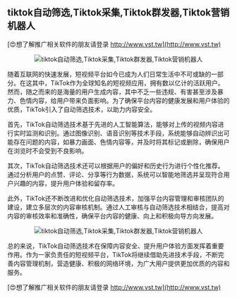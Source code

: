 ## **tiktok自动筛选,Tiktok采集,Tiktok群发器,Tiktok营销机器人**

[😍想了解推广相关软件的朋友请登录 http://www.vst.tw](http://www.vst.tw)

 <center><img src="https://vst.tw/MP4/tuiguang/png/6.png" alt="tiktok自动筛选,Tiktok采集,Tiktok群发器,Tiktok营销机器人"></center>

随着互联网的快速发展，短视频平台如今已成为人们日常生活中不可或缺的一部分。在这其中，TikTok作为全球知名的短视频应用，拥有数以亿计的活跃用户。然而，随之而来的是海量的用户生成内容，其中不乏一些违规、有害甚至涉及暴力、色情内容，给用户带来负面影响。为了确保平台内容的健康发展和用户体验的优质，TikTok引入了自动筛选技术，以助力内容安全。

首先，TikTok自动筛选技术基于先进的人工智能算法，能够对上传的视频内容进行实时监测和识别。通过图像识别、语音识别等技术手段，系统能够自动辨识出可能存在问题的内容，如暴力画面、色情内容等，并及时将其标记或删除，确保用户在浏览时不会受到不良影响。

其次，TikTok自动筛选技术还可以根据用户的偏好和历史行为进行个性化推荐。通过分析用户的点赞、评论、分享等行为数据，系统可以智能地筛选并呈现符合用户兴趣的内容，提升用户体验和留存率。

此外，TikTok还不断改进和优化自动筛选技术，加强平台内容管理和审核团队的建设，建立多层次的内容审核机制。通过人工审核与自动筛选技术相结合，提高对内容的审核效率和准确性，确保平台内容的健康、向上和积极向导方向发展。

 <center><img src="https://vst.tw/MP4/tuiguang/png/0.png" alt="tiktok自动筛选,Tiktok采集,Tiktok群发器,Tiktok营销机器人"></center>

总的来说，TikTok自动筛选技术在保障内容安全、提升用户体验方面发挥着重要作用。作为一家负责任的短视频平台，TikTok将继续借助先进技术手段，不断完善内容管理机制，营造健康、积极的网络环境，为广大用户提供更加优质的内容和服务。

[😍想了解推广相关软件的朋友请登录 http://www.vst.tw](http://www.vst.tw)



